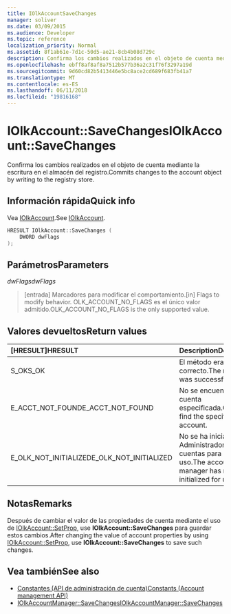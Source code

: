```yaml
---
title: IOlkAccountSaveChanges
manager: soliver
ms.date: 03/09/2015
ms.audience: Developer
ms.topic: reference
localization_priority: Normal
ms.assetid: 8f1ab61e-7d1c-50d5-ae21-8cb4b08d729c
description: Confirma los cambios realizados en el objeto de cuenta mediante la escritura en el almacén del registro.
ms.openlocfilehash: ebff8af8af8a7512b577b36a2c31f76f3297a19d
ms.sourcegitcommit: 9d60cd82b5413446e5bc8ace2cd689f683fb41a7
ms.translationtype: MT
ms.contentlocale: es-ES
ms.lasthandoff: 06/11/2018
ms.locfileid: "19816168"
---
```

# <a name="iolkaccountsavechanges"></a><span data-ttu-id="4362e-103">IOlkAccount::SaveChanges</span><span class="sxs-lookup"><span data-stu-id="4362e-103">IOlkAccount::SaveChanges</span></span>

<span data-ttu-id="4362e-104">Confirma los cambios realizados en el objeto de cuenta mediante la escritura en el almacén del registro.</span><span class="sxs-lookup"><span data-stu-id="4362e-104">Commits changes to the account object by writing to the registry store.</span></span>
  
## <a name="quick-info"></a><span data-ttu-id="4362e-105">Información rápida</span><span class="sxs-lookup"><span data-stu-id="4362e-105">Quick info</span></span>

<span data-ttu-id="4362e-106">Vea [IOlkAccount](iolkaccount.md).</span><span class="sxs-lookup"><span data-stu-id="4362e-106">See [IOlkAccount](iolkaccount.md).</span></span>
  
```cpp
HRESULT IOlkAccount::SaveChanges (  
    DWORD dwFlags 
); 
```

## <a name="parameters"></a><span data-ttu-id="4362e-107">Parámetros</span><span class="sxs-lookup"><span data-stu-id="4362e-107">Parameters</span></span>

<span data-ttu-id="4362e-108">_dwFlags_</span><span class="sxs-lookup"><span data-stu-id="4362e-108">_dwFlags_</span></span>
  
> <span data-ttu-id="4362e-109">[entrada] Marcadores para modificar el comportamiento.</span><span class="sxs-lookup"><span data-stu-id="4362e-109">[in] Flags to modify behavior.</span></span> <span data-ttu-id="4362e-110">OLK_ACCOUNT_NO_FLAGS es el único valor admitido.</span><span class="sxs-lookup"><span data-stu-id="4362e-110">OLK_ACCOUNT_NO_FLAGS is the only supported value.</span></span>
    
## <a name="return-values"></a><span data-ttu-id="4362e-111">Valores devueltos</span><span class="sxs-lookup"><span data-stu-id="4362e-111">Return values</span></span>

|<span data-ttu-id="4362e-112">**[HRESULT]**</span><span class="sxs-lookup"><span data-stu-id="4362e-112">**HRESULT**</span></span>|<span data-ttu-id="4362e-113">**Description**</span><span class="sxs-lookup"><span data-stu-id="4362e-113">**Description**</span></span>|
|:-----|:-----|
|<span data-ttu-id="4362e-114">S_OK</span><span class="sxs-lookup"><span data-stu-id="4362e-114">S_OK</span></span>  <br/> |<span data-ttu-id="4362e-115">El método era correcto.</span><span class="sxs-lookup"><span data-stu-id="4362e-115">The method was successful.</span></span>  <br/> |
|<span data-ttu-id="4362e-116">E_ACCT_NOT_FOUND</span><span class="sxs-lookup"><span data-stu-id="4362e-116">E_ACCT_NOT_FOUND</span></span>  <br/> |<span data-ttu-id="4362e-117">No se encuentra la cuenta especificada.</span><span class="sxs-lookup"><span data-stu-id="4362e-117">Cannot find the specified account.</span></span>  <br/> |
|<span data-ttu-id="4362e-118">E_OLK_NOT_INITIALIZED</span><span class="sxs-lookup"><span data-stu-id="4362e-118">E_OLK_NOT_INITIALIZED</span></span>  <br/> |<span data-ttu-id="4362e-119">No se ha inicializado el Administrador de cuentas para su uso.</span><span class="sxs-lookup"><span data-stu-id="4362e-119">The account manager has not been initialized for use.</span></span>  <br/> |
   
## <a name="remarks"></a><span data-ttu-id="4362e-120">Notas</span><span class="sxs-lookup"><span data-stu-id="4362e-120">Remarks</span></span>

<span data-ttu-id="4362e-121">Después de cambiar el valor de las propiedades de cuenta mediante el uso de [IOlkAccount::SetProp](iolkaccount-setprop.md), use **IOlkAccount::SaveChanges** para guardar estos cambios.</span><span class="sxs-lookup"><span data-stu-id="4362e-121">After changing the value of account properties by using [IOlkAccount::SetProp](iolkaccount-setprop.md), use **IOlkAccount::SaveChanges** to save such changes.</span></span> 
  
## <a name="see-also"></a><span data-ttu-id="4362e-122">Vea también</span><span class="sxs-lookup"><span data-stu-id="4362e-122">See also</span></span>

- [<span data-ttu-id="4362e-123">Constantes (API de administración de cuenta)</span><span class="sxs-lookup"><span data-stu-id="4362e-123">Constants (Account management API)</span></span>](constants-account-management-api.md) 
- [<span data-ttu-id="4362e-124">IOlkAccountManager::SaveChanges</span><span class="sxs-lookup"><span data-stu-id="4362e-124">IOlkAccountManager::SaveChanges</span></span>](iolkaccountmanager-savechanges.md)

